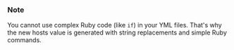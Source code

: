 

### Note

You cannot use complex Ruby code (like `if`) in your YML files. That's why the new hosts value is generated with string replacements and simple Ruby commands.



